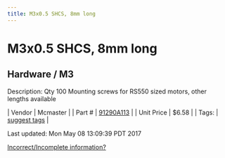 ```yaml
---
title: M3x0.5 SHCS, 8mm long
---
```


# M3x0.5 SHCS, 8mm long
## Hardware / M3
Description: 	Qty 100 Mounting screws for RS550 sized motors, other lengths available 

| Vendor | Mcmaster | 
| Part # | [91290A113](https://www.mcmaster.com/#91290A113) | 
| Unit Price | $6.58 | 
| Tags: | [suggest tags](https://docs.google.com/forms/d/e/1FAIpQLSeWyY8v3RgOty-MyWmh9U0iivNYN_molChYyS-0U-o-kOAv_g/viewform) | 

Last updated: Mon May 08 13:09:39 PDT 2017

 [Incorrect/Incomplete information?](https://docs.google.com/forms/d/e/1FAIpQLSeWyY8v3RgOty-MyWmh9U0iivNYN_molChYyS-0U-o-kOAv_g/viewform)